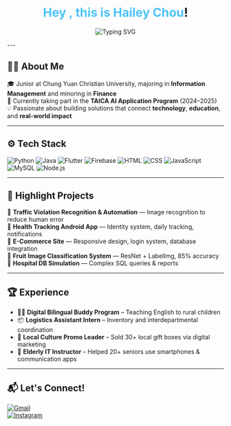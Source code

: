 <!-- 動態打字動畫 -->
<h1 align="center">
   <span style="color:#4FC3F7;">Hey , this is Hailey Chou</span>!
</h1>

<p align="center">
  <img src="https://readme-typing-svg.demolab.com?font=Fira+Code&pause=1000&color=4FC3F7&center=true&vCenter=true&width=440&lines=Info+Management+Student+%7C+AI+%2B+App+Dev;Passionate+about+Tech+%2B+Society;Problem Solver • Team Player • Brave Explorer " alt="Typing SVG" />
</p>
---

## 🧑‍💻 About Me  
🎓 Junior at Chung Yuan Christian University, majoring in **Information Management** and minoring in **Finance**  
🧠 Currently taking part in the **TAICA AI Application Program** (2024–2025)  
💡 Passionate about building solutions that connect **technology**, **education**, and **real-world impact**

---

## ⚙️ Tech Stack
![Python](https://img.shields.io/badge/Python-3776AB?style=flat-square&logo=python&logoColor=white)
![Java](https://img.shields.io/badge/Java-007396?style=flat-square&logo=java&logoColor=white)
![Flutter](https://img.shields.io/badge/Flutter-02569B?style=flat-square&logo=flutter&logoColor=white)
![Firebase](https://img.shields.io/badge/Firebase-FFCA28?style=flat-square&logo=firebase&logoColor=white)
![HTML](https://img.shields.io/badge/HTML5-E34F26?style=flat-square&logo=html5&logoColor=white)
![CSS](https://img.shields.io/badge/CSS3-1572B6?style=flat-square&logo=css3&logoColor=white)
![JavaScript](https://img.shields.io/badge/JavaScript-F7DF1E?style=flat-square&logo=javascript&logoColor=black)
![MySQL](https://img.shields.io/badge/MySQL-4479A1?style=flat-square&logo=mysql&logoColor=white)
![Node.js](https://img.shields.io/badge/Node.js-339933?style=flat-square&logo=nodedotjs&logoColor=white)

---

## 📌 Highlight Projects
🔹 **Traffic Violation Recognition & Automation** — Image recognition to reduce human error  
🔹 **Health Tracking Android App** — Identity system, daily tracking, notifications  
🔹 **E-Commerce Site** — Responsive design, login system, database integration  
🔹 **Fruit Image Classification System** — ResNet + LabelImg, 85% accuracy  
🔹 **Hospital DB Simulation** — Complex SQL queries & reports

---

## 🏆 Experience
- 🧑‍🏫 **Digital Bilingual Buddy Program** – Teaching English to rural children
- 📦 **Logistics Assistant Intern** – Inventory and interdepartmental coordination
- 🎨 **Local Culture Promo Leader** – Sold 30+ local gift boxes via digital marketing
- 👵 **Elderly IT Instructor** – Helped 20+ seniors use smartphones & communication apps


---

## 📬 Let's Connect!
[![Gmail](https://img.shields.io/badge/Gmail-tyes40415@gmail.com-D14836?style=for-the-badge&logo=gmail&logoColor=white)](mailto:tyes40415@gmail.com)  
[![Instagram](https://img.shields.io/badge/Instagram-chouiin-E4405F?style=for-the-badge&logo=instagram&logoColor=white)](#)

